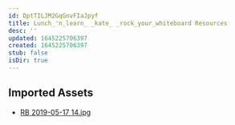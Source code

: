 ```yaml
---
id: DptTILJM2GqGnvFIaJpyf
title: Lunch_'n_learn_ _kate_ _rock_your_whiteboard Resources
desc: ''
updated: 1645225706397
created: 1645225706397
stub: false
isDir: true
---
```

## Imported Assets
- [RB 2019-05-17 14.jpg](/assets/rb-2019-05-17-14.jpg)
